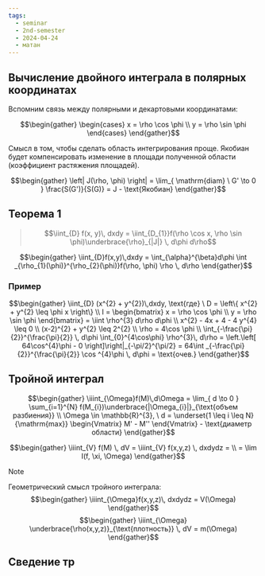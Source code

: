 ```yaml
---
tags:
  - seminar
  - 2nd-semester
  - 2024-04-24
  - матан
---
```


## Вычисление двойного интеграла в полярных координатах

Вспомним связь между полярными и декартовыми координатами:

$$\begin{gather}
\begin{cases}
x = \rho \cos \phi \\
y = \rho \sin \phi
\end{cases}
\end{gather}$$

Смысл в том, чтобы сделать область интегрирования проще.
Якобиан будет компенсировать изменение в площади полученной области (коэффициент растяжения площадей).

$$\begin{gather}
\left| J(\rho, \phi) \right| = \lim_{ \mathrm{diam} \  G' \to 0 } \frac{S(G')}{S(G)} = J - \text{Якобиан}
\end{gather}$$

## Теорема 1

> $$\iint_{D} f(x, y)\, dxdy = \iint_{D_{1}}f(\rho \cos x, \rho \sin \phi)\underbrace{\rho}_{|J|} \, d\phi d\rho$$

$$\begin{gather}
\iint_{D}f(x,y)\,dxdy = \int_{\alpha}^{\beta}d\phi \int _{\rho_{1}(\phi)}^{\rho_{2}(\phi)}f(\rho, \phi) \rho \, d\rho 
\end{gather}$$

### Пример

$$\begin{gather}
\iint_{D} (x^{2} + y^{2})\,dxdy, \text{где} \ D = \left\{ x^{2} + y^{2} \leq \phi x \right\} \\
I = \begin{bmatrix}
x = \rho \cos \phi \\
y = \rho \sin \phi
\end{bmatrix} = \iint \rho^{3} d\rho d\phi \\
x^{2} - 4x + 4 - 4 y^{4} \leq 0 \\
(x-2)^{2} + y^{2} \leq 2^{2} \\
\rho = 4\cos \phi \\
\int_{-\frac{\pi}{2}}^{\frac{\pi}{2}} \, d\phi \int_{0}^{4\cos\phi} \rho^{3}\, d\rho = \left.\left[ 64\cos^{4}\phi - 0 \right]\right|_{-\pi/2}^{\pi/2} = 64\int _{-\frac{\pi}{2}}^{\frac{\pi}{2}} \cos ^{4}\phi \, d\phi = \text{очев.}
\end{gather}$$

## Тройной интеграл


$$\begin{gather}
\iiint_{\Omega}f(M)\,d\Omega = \lim_{ d \to 0 } \sum_{i=1}^{N} f(M_{i})\underbrace{|\Omega_{i}|}_{\text{объем разбиения}} \\
\Omega \in \mathbb{R}^{3}, \ d = \underset{1 \leq i \leq N}{\mathrm{max}} \begin{Vmatrix}
M' - M''
\end{Vmatrix} - \text{диаметр области}
\end{gather}$$

$$\begin{gather}
\iiint_{V} f(M) \, dV = \iiint_{V} f(x,y,z) \, dxdydz = \\
= \lim I(f, \xi, \Omega)
\end{gather}$$

> [!note]
> Геометрический смысл тройного интеграла:
> $$\begin{gather}
> \iiint_{\Omega}f(x,y,z)\, dxdydz = V(\Omega)
\end{gather}$$
> $$\begin{gather}
> \iiint_{\Omega} \underbrace{\rho(x,y,z)}_{\text{плотность}} \, dV = m(\Omega)
\end{gather}$$

## Сведение тр